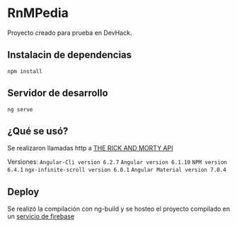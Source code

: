 # RnMPedia

Proyecto creado para prueba en DevHack.

## Instalacin de dependencias

`npm install`

## Servidor de desarrollo

`ng serve`

## ¿Qué se usó?

Se realizaron llamadas http a [THE RICK AND MORTY API](https://rickandmortyapi.com/)

Versiones:
`Angular-Cli version 6.2.7`
`Angular version 6.1.10`
`NPM version 6.4.1`
`ngx-infinite-scroll version 6.0.1`
`Angular Material version 7.0.4`

## Deploy

Se realizó la compilación con ng-build y se hosteo el proyecto compilado en un [servicio de firebase](https://ricknmorty-59e5f.firebaseapp.com/home)
